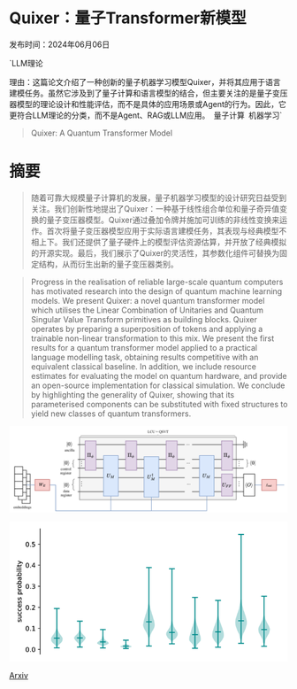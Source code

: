 # Quixer：量子Transformer新模型

发布时间：2024年06月06日

`LLM理论

理由：这篇论文介绍了一种创新的量子机器学习模型Quixer，并将其应用于语言建模任务。虽然它涉及到了量子计算和语言模型的结合，但主要关注的是量子变压器模型的理论设计和性能评估，而不是具体的应用场景或Agent的行为。因此，它更符合LLM理论的分类，而不是Agent、RAG或LLM应用。` `量子计算` `机器学习`

> Quixer: A Quantum Transformer Model

# 摘要

> 随着可靠大规模量子计算机的发展，量子机器学习模型的设计研究日益受到关注。我们创新性地提出了Quixer：一种基于线性组合单位和量子奇异值变换的量子变压器模型。Quixer通过叠加令牌并施加可训练的非线性变换来运作。首次将量子变压器模型应用于实际语言建模任务，其表现与经典模型不相上下。我们还提供了量子硬件上的模型评估资源估算，并开放了经典模拟的开源实现。最后，我们展示了Quixer的灵活性，其参数化组件可替换为固定结构，从而衍生出新的量子变压器类别。

> Progress in the realisation of reliable large-scale quantum computers has motivated research into the design of quantum machine learning models. We present Quixer: a novel quantum transformer model which utilises the Linear Combination of Unitaries and Quantum Singular Value Transform primitives as building blocks. Quixer operates by preparing a superposition of tokens and applying a trainable non-linear transformation to this mix. We present the first results for a quantum transformer model applied to a practical language modelling task, obtaining results competitive with an equivalent classical baseline. In addition, we include resource estimates for evaluating the model on quantum hardware, and provide an open-source implementation for classical simulation. We conclude by highlighting the generality of Quixer, showing that its parameterised components can be substituted with fixed structures to yield new classes of quantum transformers.

![Quixer：量子Transformer新模型](../../../paper_images/2406.04305/x1.png)

![Quixer：量子Transformer新模型](../../../paper_images/2406.04305/x2.png)

[Arxiv](https://arxiv.org/abs/2406.04305)